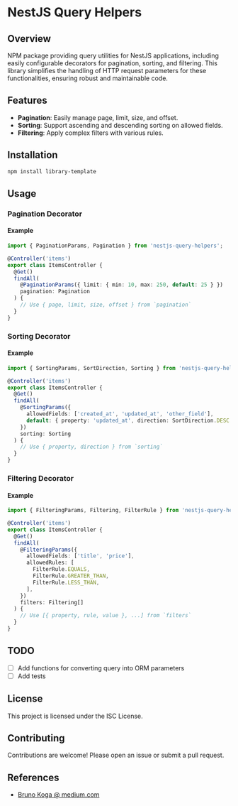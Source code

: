 # NestJS Query Helpers

## Overview

NPM package providing query utilities for NestJS applications, including easily configurable decorators for pagination, sorting, and filtering. This library simplifies the handling of HTTP request parameters for these functionalities, ensuring robust and maintainable code.

## Features

- **Pagination**: Easily manage page, limit, size, and offset.
- **Sorting**: Support ascending and descending sorting on allowed fields.
- **Filtering**: Apply complex filters with various rules.

## Installation

```bash
npm install library-template
```

## Usage

### Pagination Decorator

#### Example

```typescript
import { PaginationParams, Pagination } from 'nestjs-query-helpers';

@Controller('items')
export class ItemsController {
  @Get()
  findAll(
    @PaginationParams({ limit: { min: 10, max: 250, default: 25 } })
    pagination: Pagination
  ) {
    // Use { page, limit, size, offset } from `pagination`
  }
}
```

### Sorting Decorator

#### Example

```typescript
import { SortingParams, SortDirection, Sorting } from 'nestjs-query-helpers';

@Controller('items')
export class ItemsController {
  @Get()
  findAll(
    @SortingParams({
      allowedFields: ['created_at', 'updated_at', 'other_field'],
      default: { property: 'updated_at', direction: SortDirection.DESC },
    })
    sorting: Sorting
  ) {
    // Use { property, direction } from `sorting`
  }
}
```

### Filtering Decorator

#### Example

```typescript
import { FilteringParams, Filtering, FilterRule } from 'nestjs-query-helpers';

@Controller('items')
export class ItemsController {
  @Get()
  findAll(
    @FilteringParams({
      allowedFields: ['title', 'price'],
      allowedRules: [
        FilterRule.EQUALS,
        FilterRule.GREATER_THAN,
        FilterRule.LESS_THAN,
      ],
    })
    filters: Filtering[]
  ) {
    // Use [{ property, rule, value }, ...] from `filters`
  }
}
```

## TODO

- [ ] Add functions for converting query into ORM parameters
- [ ] Add tests

## License

This project is licensed under the ISC License.

## Contributing

Contributions are welcome! Please open an issue or submit a pull request.

## References

- [Bruno Koga @ medium.com](https://blog.stackademic.com/how-to-create-paginated-sortable-and-filterable-endpoints-with-nestjs-fde6315c8466)
